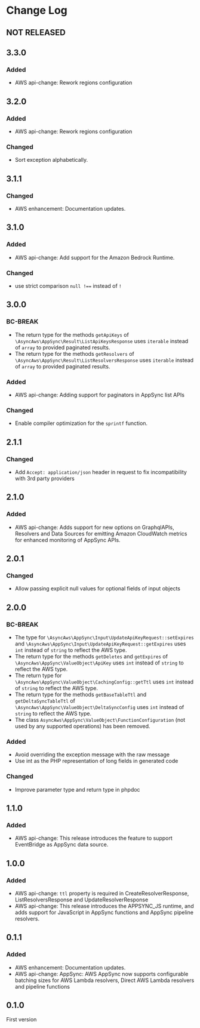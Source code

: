 # Change Log

## NOT RELEASED

## 3.3.0

### Added

- AWS api-change: Rework regions configuration

## 3.2.0

### Added

- AWS api-change: Rework regions configuration

### Changed

- Sort exception alphabetically.

## 3.1.1

### Changed

- AWS enhancement: Documentation updates.

## 3.1.0

### Added

- AWS api-change: Add support for the Amazon Bedrock Runtime.

### Changed

- use strict comparison `null !==` instead of `!`

## 3.0.0

### BC-BREAK

- The return type for the methods `getApiKeys` of `\AsyncAws\AppSync\Result\ListApiKeysResponse` uses `iterable` instead of `array` to provided paginated results.
- The return type for the methods `getResolvers` of `\AsyncAws\AppSync\Result\ListResolversResponse` uses `iterable` instead of `array` to provided paginated results.

### Added

- AWS api-change: Adding support for paginators in AppSync list APIs

### Changed

- Enable compiler optimization for the `sprintf` function.

## 2.1.1

### Changed

- Add `Accept: application/json` header in request to fix incompatibility with 3rd party providers

## 2.1.0

### Added

- AWS api-change: Adds support for new options on GraphqlAPIs, Resolvers and Data Sources for emitting Amazon CloudWatch metrics for enhanced monitoring of AppSync APIs.

## 2.0.1

### Changed

- Allow passing explicit null values for optional fields of input objects

## 2.0.0

### BC-BREAK

- The type for `\AsyncAws\AppSync\Input\UpdateApiKeyRequest::setExpires` and `\AsyncAws\AppSync\Input\UpdateApiKeyRequest::getExpires` uses `int` instead of `string` to reflect the AWS type.
- The return type for the methods `getDeletes` and `getExpires` of `\AsyncAws\AppSync\ValueObject\ApiKey` uses `int` instead of `string` to reflect the AWS type.
- The return type for `\AsyncAws\AppSync\ValueObject\CachingConfig::getTtl` uses `int` instead of `string` to reflect the AWS type.
- The return type for the methods `getBaseTableTtl` and `getDeltaSyncTableTtl` of `\AsyncAws\AppSync\ValueObject\DeltaSyncConfig` uses `int` instead of `string` to reflect the AWS type.
- The class `AsyncAws\AppSync\ValueObject\FunctionConfiguration` (not used by any supported operations) has been removed.

### Added

- Avoid overriding the exception message with the raw message
- Use int as the PHP representation of long fields in generated code

### Changed

- Improve parameter type and return type in phpdoc

## 1.1.0

### Added

- AWS api-change: This release introduces the feature to support EventBridge as AppSync data source.

## 1.0.0

### Added

- AWS api-change: `ttl` property is required in CreateResolverResponse, ListResolversResponse and UpdateResolverResponse
- AWS api-change: This release introduces the APPSYNC_JS runtime, and adds support for JavaScript in AppSync functions and AppSync pipeline resolvers.

## 0.1.1

### Added

- AWS enhancement: Documentation updates.
- AWS api-change: AppSync: AWS AppSync now supports configurable batching sizes for AWS Lambda resolvers, Direct AWS Lambda resolvers and pipeline functions

## 0.1.0

First version
